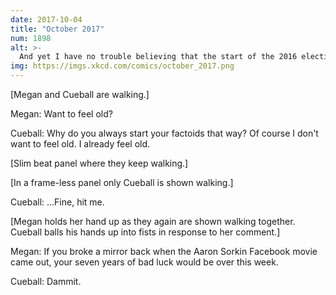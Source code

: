 ```yaml
---
date: 2017-10-04
title: "October 2017"
num: 1898
alt: >-
  And yet I have no trouble believing that the start of the 2016 election was several decades ago.
img: https://imgs.xkcd.com/comics/october_2017.png
---
```

[Megan and Cueball are walking.]

Megan: Want to feel old?

Cueball: Why do you always start your factoids that way? Of course I don't want to feel old. I already feel old.

[Slim beat panel where they keep walking.]

[In a frame-less panel only Cueball is shown walking.]

Cueball: ...Fine, hit me.

[Megan holds her hand up as they again are shown walking together. Cueball balls his hands up into fists in response to her comment.]

Megan: If you broke a mirror back when the Aaron Sorkin Facebook movie came out, your seven years of bad luck would be over this week.

Cueball: Dammit.